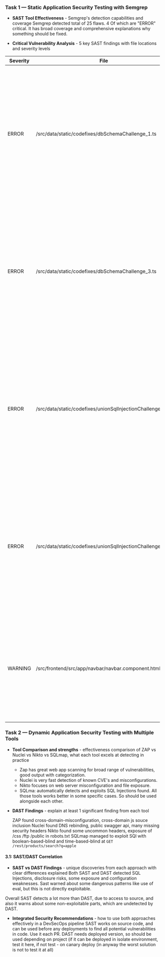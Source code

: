 ### Task 1 — Static Application Security Testing with Semgrep

- **SAST Tool Effectiveness** - Semgrep's detection capabilities and coverage
Semgrep detected total of 25 flaws. 4 Of which are "ERROR" critical. It has broad coverage and comprehensive explanations why something should be fixed.

- **Critical Vulnerability Analysis** - 5 key SAST findings with file locations and severity levels

| Severity | File                                                       | Line | Rule ID                                                                                     | Message                                                                                                                                                                                                                                                                    |
|----------|------------------------------------------------------------|------|---------------------------------------------------------------------------------------------|----------------------------------------------------------------------------------------------------------------------------------------------------------------------------------------------------------------------------------------------------------------------------|
| ERROR    | /src/data/static/codefixes/dbSchemaChallenge_1.ts          | 5    | javascript.sequelize.security.audit.sequelize-injection-express.express-sequelize-injection | Detected a sequelize statement that is tainted by user-input. This could lead to SQL injection if the variable is user-controlled and is not properly sanitized. In order to prevent SQL injection, it is recommended to use parameterized queries or prepared statements. |
| ERROR    | /src/data/static/codefixes/dbSchemaChallenge_3.ts          | 11   | javascript.sequelize.security.audit.sequelize-injection-express.express-sequelize-injection | Detected a sequelize statement that is tainted by user-input. This could lead to SQL injection if the variable is user-controlled and is not properly sanitized. In order to prevent SQL injection, it is recommended to use parameterized queries or prepared statements. |
| ERROR    | /src/data/static/codefixes/unionSqlInjectionChallenge_1.ts | 6    | javascript.sequelize.security.audit.sequelize-injection-express.express-sequelize-injection | Detected a sequelize statement that is tainted by user-input. This could lead to SQL injection if the variable is user-controlled and is not properly sanitized. In order to prevent SQL injection, it is recommended to use parameterized queries or prepared statements. |
| ERROR    | /src/data/static/codefixes/unionSqlInjectionChallenge_3.ts | 10   | javascript.sequelize.security.audit.sequelize-injection-express.express-sequelize-injection | Detected a sequelize statement that is tainted by user-input. This could lead to SQL injection if the variable is user-controlled and is not properly sanitized. In order to prevent SQL injection, it is recommended to use parameterized queries or prepared statements. |
| WARNING  | /src/frontend/src/app/navbar/navbar.component.html         | 17   | generic.html-templates.security.unquoted-attribute-var.unquoted-attribute-var               | Detected a unquoted template variable as an attribute. If unquoted, a malicious actor could inject custom JavaScript handlers. To fix this, add quotes around the template expression, like this: "{{ expr }}".                                                            |


### Task 2 — Dynamic Application Security Testing with Multiple Tools

- **Tool Comparison and strengths** - effectiveness comparison of ZAP vs Nuclei vs Nikto vs SQLmap, what each tool excels at detecting in practice
  * Zap has great web app scanning for broad range of vulnerabilities, good output with categorization.
  * Nuclei is very fast detection of known CVE's and misconfigurations.
  * Nikto focuses on web server misconfiguration and file exposure.
  * SQLma: automatically detects and exploits SQL Injections found.
All those tools works better in some specific cases. So should be used alongside each other.

- **DAST Findings** - explain at least 1 significant finding from each tool

    ZAP found cross-domain-misconfiguration, cross-domain js souce inclusion
    Nuclei found DNS rebinding, public swagger api, many missing security headers
    Nikto found some uncommon headers, exposure of /css /ftp /public in robots.txt
    SQLmap managed to exploit SQl with boolean-based-blind and time-based-blind at `GET /rest/products/search?q=apple`

#### 3.1: SAST/DAST Correlation
- **SAST vs DAST Findings** - unique discoveries from each approach with clear differences explained
Both SAST and DAST detected SQL Injections, disclosure risks, some exposure and configuration weaknesses.
Sast warned about some dangerous patterns like use of eval, but this is not directly exploitable.

Overall SAST detects a lot more than DAST, due to access to source, and also it warns about some non-exploitable parts, which are undetected by DAST.

- **Integrated Security Recommendations** - how to use both approaches effectively in a DevSecOps pipeline
SAST works on source code, and can be used before any deployments to find all potential vulnerabilities in code. Use it each PR.
DAST needs deployed version, so should be used depending on project (if it can be deployed in isolate environment, test it here, if not test - on canary deploy (in anyway the worst solution is not to test it at all)
